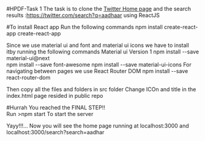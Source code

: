 #HPDF-Task 1
    The task is to clone the [Twitter Home page](https:www.twitter.com) 
            and the search results :https://twitter.com/search?q=aadhaar using ReactJS


#To install React app 
   Run the following commands 
        npm install create-react-app
        create-react-app <Project name>

Since we use material ui and font  and material ui icons we have to install itby running the following commands
    Material ui Version 1
        npm install --save material-ui@next  
        npm install --save font-awesome
        npm install --save material-ui-icons
 For navigating between pages we use React Router DOM
      npm install --save react-router-dom

Then copy all the files and folders in src folder
      Change ICOn and title in the index.html page resided in public repo


#Hurrah You reached the FINAL STEP!!  
     Run >npm start
  To start the server

Yayy!!!... Now you will see the home page running at localhost:3000 and localhost:3000/search?search=aadhar



